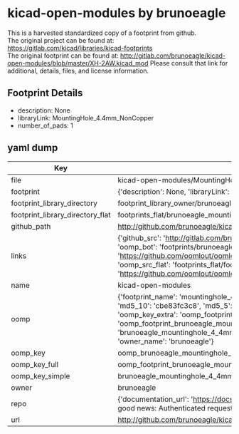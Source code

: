 # kicad-open-modules by brunoeagle  
This is a harvested standardized copy of a footprint from github.  
The original project can be found at:  
https://gitlab.com/kicad/libraries/kicad-footprints  
The original footprint can be found at:
http://gitlab.com/brunoeagle/kicad-open-modules/blob/master/XH-2AW.kicad_mod
Please consult that link for additional, details, files, and license information.  
## Footprint Details
* description: None  
* libraryLink: MountingHole_4.4mm_NonCopper  
* number_of_pads: 1  
## yaml dump  
| Key | Value |  
| --- | --- |  
| file | kicad-open-modules/MountingHole_4.4mm_NonCopper.kicad_mod |  
| footprint | {'description': None, 'libraryLink': 'MountingHole_4.4mm_NonCopper', 'number_of_pads': 1} |  
| footprint_library_directory | footprint_library_owner/brunoeagle_kicad-open-modules |  
| footprint_library_directory_flat | footprints_flat/brunoeagle_mountinghole_4_4mm_noncopper_mountinghole_4_4mm_noncopper/working |  
| github_path | http://github.com/brunoeagle/kicad-open-modules/blob/master/MountingHole_4.4mm_NonCopper.kicad_mod |  
| links | {'github_src': 'http://gitlab.com/brunoeagle/kicad-open-modules/blob/master/XH-2AW.kicad_mod', 'github_src_repo': 'https://gitlab.com/kicad/libraries/kicad-footprints', 'oomp_bot': 'footprints/brunoeagle_mountinghole_4_4mm_noncopper_mountinghole_4_4mm_noncopper/working', 'oomp_bot_github': 'https://github.com/oomlout/oomlout_oomp_footprint_bot/tree/main/footprints/brunoeagle_mountinghole_4_4mm_noncopper_mountinghole_4_4mm_noncopper/working', 'oomp_src_flat': 'footprints_flat/footprints_flat/brunoeagle_mountinghole_4_4mm_noncopper_mountinghole_4_4mm_noncopper/working', 'oomp_src_flat_github': 'https://github.com/oomlout/oomlout_oomp_footprint_src/tree/main/footprints_flat/brunoeagle_mountinghole_4_4mm_noncopper_mountinghole_4_4mm_noncopper/working'} |  
| name | kicad-open-modules |  
| oomp | {'footprint_name': 'mountinghole_4_4mm_noncopper', 'library_name': 'mountinghole_4_4mm_noncopper_kicad_mod', 'md5': 'cbe83fc3c8dea5555424dadbe1405308', 'md5_10': 'cbe83fc3c8', 'md5_5': 'cbe83', 'md5_6': 'cbe83f', 'oomp_key': 'oomp_brunoeagle_mountinghole_4_4mm_noncopper_mountinghole_4_4mm_noncopper', 'oomp_key_extra': 'oomp_footprint_brunoeagle_mountinghole_4_4mm_noncopper_mountinghole_4_4mm_noncopper', 'oomp_key_full': 'oomp_footprint_brunoeagle_mountinghole_4_4mm_noncopper_mountinghole_4_4mm_noncopper_cbe83f', 'oomp_key_simple': 'brunoeagle_mountinghole_4_4mm_noncopper_mountinghole_4_4mm_noncopper', 'original_filename': 'kicad-open-modules/MountingHole_4.4mm_NonCopper.kicad_mod', 'owner_name': 'brunoeagle'} |  
| oomp_key | oomp_brunoeagle_mountinghole_4_4mm_noncopper_mountinghole_4_4mm_noncopper |  
| oomp_key_full | oomp_footprint_brunoeagle_mountinghole_4_4mm_noncopper_mountinghole_4_4mm_noncopper |  
| oomp_key_simple | brunoeagle_mountinghole_4_4mm_noncopper_mountinghole_4_4mm_noncopper |  
| owner | brunoeagle |  
| repo | {'documentation_url': 'https://docs.github.com/rest/overview/resources-in-the-rest-api#rate-limiting', 'message': "API rate limit exceeded for 84.66.173.59. (But here's the good news: Authenticated requests get a higher rate limit. Check out the documentation for more details.)"} |  
| url | http://github.com/brunoeagle/kicad-open-modules |  

